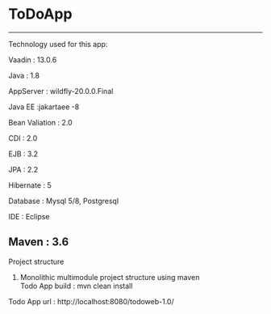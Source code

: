 # ToDoApp 
-----------------------------------------------------------------

 Technology used for this app:
 
 Vaadin    : 13.0.6
 
 Java      : 1.8
 
 AppServer : wildfly-20.0.0.Final
 
 Java EE   :jakartaee -8 
 
 Bean Valiation : 2.0
 
 CDI       : 2.0
 
 EJB       : 3.2
 
 JPA       : 2.2
 
 Hibernate : 5
 
 Database  : Mysql 5/8, Postgresql
 
 IDE       : Eclipse 
 
 Maven     : 3.6
----------------------------------

 Project structure 
 1. Monolithic multimodule project structure  using maven   
 Todo App build : mvn clean install
   
 Todo App url :    http://localhost:8080/todoweb-1.0/
 
 
 
